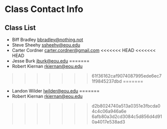 # Class Contact Info

## Class List
* Biff Bradley      bbradley@nothing.not  
* Steve Sheehy		ssheehy@eou.edu  
* Carter Cordner    carter.cordner@gmail.com
<<<<<<< HEAD
<<<<<<< HEAD
* Jesse Burk		jburk@eou.edu
=======
* Robert Kiernan	rkiernan@eou.edu
>>>>>>> 61f36162caf9074087995ede6ec71f9845237dbd
=======
* Landon Wilder     lwilder@eou.edu
=======
* Robert Kiernan	rkiernan@eou.edu	
>>>>>>> d2b8024740a513a0351e3fbcda04c4c06a946a6e
>>>>>>> 6afb80a3d2cd3084c5d856d4d910a4017e538ad3
